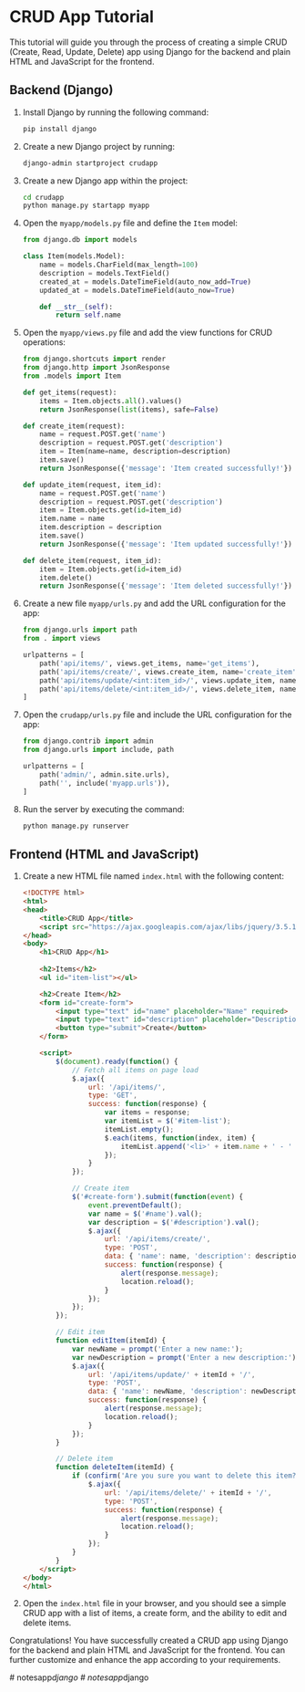 # CRUD App Tutorial

This tutorial will guide you through the process of creating a simple CRUD (Create, Read, Update, Delete) app using Django for the backend and plain HTML and JavaScript for the frontend.

## Backend (Django)

1. Install Django by running the following command:
   ```bash
   pip install django
   ```

2. Create a new Django project by running:
   ```bash
   django-admin startproject crudapp
   ```

3. Create a new Django app within the project:
   ```bash
   cd crudapp
   python manage.py startapp myapp
   ```

4. Open the `myapp/models.py` file and define the `Item` model:
   ```python
   from django.db import models
   
   class Item(models.Model):
       name = models.CharField(max_length=100)
       description = models.TextField()
       created_at = models.DateTimeField(auto_now_add=True)
       updated_at = models.DateTimeField(auto_now=True)
   
       def __str__(self):
           return self.name
   ```

5. Open the `myapp/views.py` file and add the view functions for CRUD operations:
   ```python
   from django.shortcuts import render
   from django.http import JsonResponse
   from .models import Item
   
   def get_items(request):
       items = Item.objects.all().values()
       return JsonResponse(list(items), safe=False)
   
   def create_item(request):
       name = request.POST.get('name')
       description = request.POST.get('description')
       item = Item(name=name, description=description)
       item.save()
       return JsonResponse({'message': 'Item created successfully!'})
   
   def update_item(request, item_id):
       name = request.POST.get('name')
       description = request.POST.get('description')
       item = Item.objects.get(id=item_id)
       item.name = name
       item.description = description
       item.save()
       return JsonResponse({'message': 'Item updated successfully!'})
   
   def delete_item(request, item_id):
       item = Item.objects.get(id=item_id)
       item.delete()
       return JsonResponse({'message': 'Item deleted successfully!'})
   ```

6. Create a new file `myapp/urls.py` and add the URL configuration for the app:
   ```python
   from django.urls import path
   from . import views
   
   urlpatterns = [
       path('api/items/', views.get_items, name='get_items'),
       path('api/items/create/', views.create_item, name='create_item'),
       path('api/items/update/<int:item_id>/', views.update_item, name='update_item'),
       path('api/items/delete/<int:item_id>/', views.delete_item, name='delete_item'),
   ]
   ```

7. Open the `crudapp/urls.py` file and include the URL configuration for the app:
   ```python
   from django.contrib import admin
   from django.urls import include, path
   
   urlpatterns = [
       path('admin/', admin.site.urls),
       path('', include('myapp.urls')),
   ]
   ```

8. Run the server by executing the command:
   ```bash
   python manage.py runserver
   ```

## Frontend (HTML and JavaScript)

1. Create a new HTML file named `index.html` with the following content:
   ```html
   <!DOCTYPE html>
   <html>
   <head>
       <title>CRUD App</title>
       <script src="https://ajax.googleapis.com/ajax/libs/jquery/3.5.1/jquery.min.js"></script>
   </head>
   <body>
       <h1>CRUD App</h1>
       
       <h2>Items</h2>
       <ul id="item-list"></ul>
   
       <h2>Create Item</h2>
       <form id="create-form">
           <input type="text" id="name" placeholder="Name" required>
           <input type="text" id="description" placeholder="Description" required>
           <button type="submit">Create</button>
       </form>
   
       <script>
           $(document).ready(function() {
               // Fetch all items on page load
               $.ajax({
                   url: '/api/items/',
                   type: 'GET',
                   success: function(response) {
                       var items = response;
                       var itemList = $('#item-list');
                       itemList.empty();
                       $.each(items, function(index, item) {
                           itemList.append('<li>' + item.name + ' - ' + item.description + ' <button onclick="editItem(' + item.id + ')">Edit</button> <button onclick="deleteItem(' + item.id + ')">Delete</button></li>');
                       });
                   }
               });
   
               // Create item
               $('#create-form').submit(function(event) {
                   event.preventDefault();
                   var name = $('#name').val();
                   var description = $('#description').val();
                   $.ajax({
                       url: '/api/items/create/',
                       type: 'POST',
                       data: { 'name': name, 'description': description },
                       success: function(response) {
                           alert(response.message);
                           location.reload();
                       }
                   });
               });
           });
   
           // Edit item
           function editItem(itemId) {
               var newName = prompt('Enter a new name:');
               var newDescription = prompt('Enter a new description:');
               $.ajax({
                   url: '/api/items/update/' + itemId + '/',
                   type: 'POST',
                   data: { 'name': newName, 'description': newDescription },
                   success: function(response) {
                       alert(response.message);
                       location.reload();
                   }
               });
           }
   
           // Delete item
           function deleteItem(itemId) {
               if (confirm('Are you sure you want to delete this item?')) {
                   $.ajax({
                       url: '/api/items/delete/' + itemId + '/',
                       type: 'POST',
                       success: function(response) {
                           alert(response.message);
                           location.reload();
                       }
                   });
               }
           }
       </script>
   </body>
   </html>
   ```

2. Open the `index.html` file in your browser, and you should see a simple CRUD app with a list of items, a create form, and the ability to edit and delete items.

Congratulations! You have successfully created a CRUD app using Django for the backend and plain HTML and JavaScript for the frontend. You can further customize and enhance the app according to your requirements.



#   n o t e s a p p _ d j a n g o 
 
 #   n o t e s a p p _ d j a n g o 
 
 
